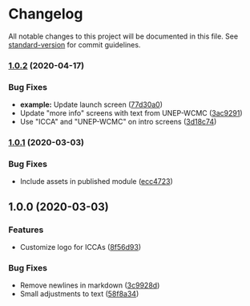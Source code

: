 # Changelog

All notable changes to this project will be documented in this file. See [standard-version](https://github.com/conventional-changelog/standard-version) for commit guidelines.

### [1.0.2](https://github.com/digidem/wcmc-mapeo-mobile-intro/compare/v1.0.1...v1.0.2) (2020-04-17)


### Bug Fixes

* **example:** Update launch screen ([77d30a0](https://github.com/digidem/wcmc-mapeo-mobile-intro/commit/77d30a0b986f42b867543c404ba60cdde55decae))
* Update "more info" screens with text from UNEP-WCMC ([3ac9291](https://github.com/digidem/wcmc-mapeo-mobile-intro/commit/3ac9291e3a66ab511fc49e284876beb910835ca6))
* Use "ICCA" and "UNEP-WCMC" on intro screens ([3d18c74](https://github.com/digidem/wcmc-mapeo-mobile-intro/commit/3d18c747dcf1c8e237ee8daab36a96c5f978ae8e))

### [1.0.1](https://github.com/digidem/wcmc-mapeo-mobile-intro/compare/v1.0.0...v1.0.1) (2020-03-03)


### Bug Fixes

* Include assets in published module ([ecc4723](https://github.com/digidem/wcmc-mapeo-mobile-intro/commit/ecc47238dfe99d3c02255092c8f09cc73efd7423))

## 1.0.0 (2020-03-03)


### Features

* Customize logo for ICCAs ([8f56d93](https://github.com/digidem/wcmc-mapeo-mobile-intro/commit/8f56d9338564783226920b80cbeda3a0d20b5287))


### Bug Fixes

* Remove newlines in markdown ([3c9928d](https://github.com/digidem/wcmc-mapeo-mobile-intro/commit/3c9928d5ca82637fe3b62ff836a183afc17b3ee7))
* Small adjustments to text ([58f8a34](https://github.com/digidem/wcmc-mapeo-mobile-intro/commit/58f8a34d608c808224eb2e8d0cba5c73aa0d65a1))
